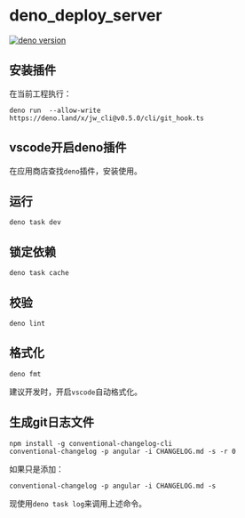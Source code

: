 # deno_deploy_server

[![deno version](https://img.shields.io/badge/deno-^1.26.1-green?logo=deno)](https://github.com/denoland/deno)

## 安装插件

在当前工程执行：

```
deno run  --allow-write https://deno.land/x/jw_cli@v0.5.0/cli/git_hook.ts
```

## vscode开启deno插件

在应用商店查找`deno`插件，安装使用。

## 运行

```
deno task dev
```

## 锁定依赖

```
deno task cache
```

## 校验

```shell
deno lint
```

## 格式化

```shell
deno fmt
```

建议开发时，开启`vscode`自动格式化。

## 生成git日志文件

```
npm install -g conventional-changelog-cli
conventional-changelog -p angular -i CHANGELOG.md -s -r 0
```

如果只是添加：

```
conventional-changelog -p angular -i CHANGELOG.md -s
```

现使用`deno task log`来调用上述命令。
